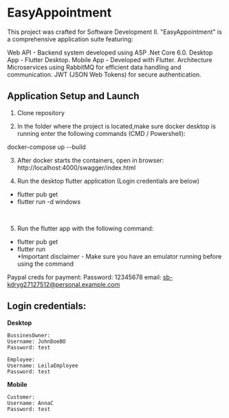 # EasyAppointment

This project was crafted for Software Development II. "EasyAppointment" is a comprehensive application suite featuring:

Web API - Backend system developed using ASP .Net Core 6.0.
Desktop App - Flutter Desktop.
Mobile App - Developed with Flutter.
Architecture
Microservices using RabbitMQ for efficient data handling and communication.
JWT (JSON Web Tokens) for secure authentication.

## Application Setup and Launch

1. Clone repository <br/>

2. In the folder where the project is located,make sure docker desktop is running enter the following commands (CMD / Powershell): <br/>

docker-compose up --build

3. After docker starts the containers, open in browser: http://localhost:4000/swagger/index.html
 
 4. Run the desktop flutter application (Login credentials are below)
 - flutter pub get <br/>
 - flutter run -d windows
 <br/>

 5. Run the flutter app with the following command:
- flutter pub get <br/>
- flutter run <br/>
*Important disclaimer - Make sure you have an emulator running before using the command


Paypal creds for payment:
Password: 12345678
email: sb-kdryg27127512@personal.example.com

## Login credentials:
**Desktop**<br/>

```
BussinesOwner:
Username: JohnDoeBO
Password: test
```

```
Employee:
Username: LeilaEmployee
Password: test
```

**Mobile**<br/>
```
Customer:
Username: AnnaC
Password: test
```